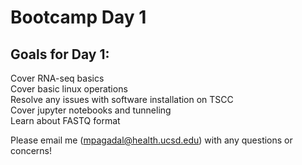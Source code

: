 # Bootcamp Day 1

## Goals for Day 1:
Cover RNA-seq basics<br>
Cover basic linux operations<br>
Resolve any issues with software installation on TSCC<br>
Cover jupyter notebooks and tunneling<br>
Learn about FASTQ format<br>

Please email me (mpagadal@health.ucsd.edu) with any questions or concerns!


